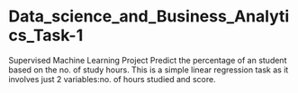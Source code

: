# Data_science_and_Business_Analytics_Task-1
Supervised Machine Learning Project
Predict the percentage of an student based on the no. of study hours.
This is a simple linear regression task as it involves just 2 variables:no. of hours studied and score.
